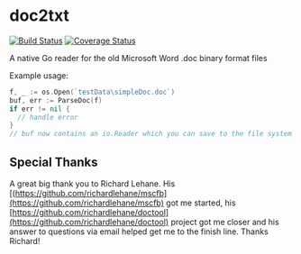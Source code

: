 # doc2txt
[![Build Status](https://travis-ci.org/EndFirstCorp/doc2txt.svg?branch=master)](https://travis-ci.org/EndFirstCorp/doc2txt) [![Coverage Status](https://coveralls.io/repos/github/EndFirstCorp/doc2txt/badge.svg?branch=master)](https://coveralls.io/github/EndFirstCorp/doc2txt?branch=master)

A native Go reader for the old Microsoft Word .doc binary format files

Example usage:

```go
f, _ := os.Open(`testData\simpleDoc.doc`)
buf, err := ParseDoc(f)
if err != nil {
  // handle error
}
// buf now contains an io.Reader which you can save to the file system or further transform
```

## Special Thanks
A great big thank you to Richard Lehane. His [(https://github.com/richardlehane/mscfb](https://github.com/richardlehane/mscfb) got me started, his [https://github.com/richardlehane/doctool](https://github.com/richardlehane/doctool) project got me closer and his answer to questions via email helped get me to the finish line. Thanks Richard!